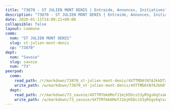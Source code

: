 ```yaml
---
title: "73870 - ST JULIEN MONT DENIS | Entraide, Annonces, Initiatives"
description: "73870 - ST JULIEN MONT DENIS | Entraide, Annonces, Initiatives"
date: 2020-01-11T14:09:21+09:00
collapsible: false
layout: commune
comm:
  nom: "ST JULIEN MONT DENIS"
  slug: st-julien-mont-denis
  cp: "73870"
dept:
  nom: "Savoie"
  slug: savoie
  num: "73"
peerpad:
  comm:
    read_path: /r/markdown/73870_st-julien-mont-denis/4XTTMD6tN7AJkkDTaqAjUJfPbsjaeaSAdQijFQvdpqPPppxWo
    write_path: /w/markdown/73870_st-julien-mont-denis/4XTTMD6tN7AJkkDTaqAjUJfPbsjaeaSAdQijFQvdpqPPppxWo-K3TgTnvNGSbLqHtvioLRXr1MHifapWXULd3isFRYMg5HuJB1QuguZDkbU9UiBARUrTcuE9Y1bBe1mfbhhFUZJECF4XSoZ1S6BoQQyB7gy6TspFs3NfBxjZnd3mfXBAUL44TBzpLK
  dept:
    read_path: /r/markdown/73_savoie/4XTTM7mk6MofJ1mjH5Dcs53yRSgs6qtxaWYjKD54ttqHGEMur
    write_path: /w/markdown/73_savoie/4XTTM7mk6MofJ1mjH5Dcs53yRSgs6qtxaWYjKD54ttqHGEMur-K3TgTorsK1WLw8S2EgnkoX8tJEgZgam6ANhvqrVqNfiz9fX8kbMKu5AF1rqzXyxMRZgoVPrb5EERe3PeBhqF1SBfP5G1PJnvsDUF2LQSxevobpkDM4djQDebTYoo6Yx53thenJpY
---
```


